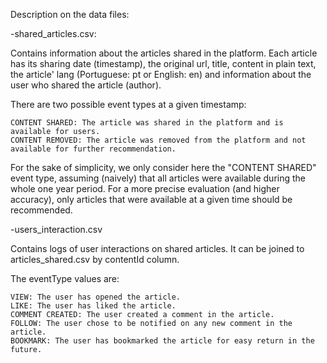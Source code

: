 Description on the data files:

-shared_articles.csv: 

Contains information about the articles shared in the platform. Each article has its sharing date (timestamp), the original url, title, content in plain text, the article' lang (Portuguese: pt or English: en) and information about the user who shared the article (author).

There are two possible event types at a given timestamp:

    CONTENT SHARED: The article was shared in the platform and is available for users.
    CONTENT REMOVED: The article was removed from the platform and not available for further recommendation.

For the sake of simplicity, we only consider here the "CONTENT SHARED" event type, assuming (naively) that all articles were available during the whole one year period. For a more precise evaluation (and higher accuracy), only articles that were available at a given time should be recommended.

-users_interaction.csv

Contains logs of user interactions on shared articles. It can be joined to articles_shared.csv by contentId column.

The eventType values are:

    VIEW: The user has opened the article.
    LIKE: The user has liked the article.
    COMMENT CREATED: The user created a comment in the article.
    FOLLOW: The user chose to be notified on any new comment in the article.
    BOOKMARK: The user has bookmarked the article for easy return in the future.
